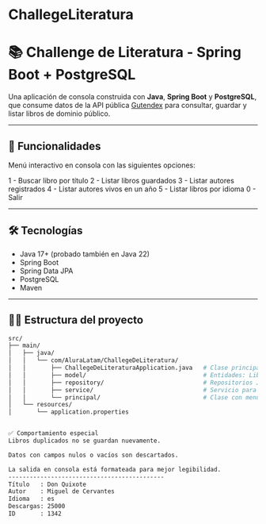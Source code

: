 # ChallegeLiteratura

# 📚 Challenge de Literatura - Spring Boot + PostgreSQL

Una aplicación de consola construida con **Java**, **Spring Boot** y **PostgreSQL**, que consume datos de la API pública [Gutendex](https://gutendex.com/) para consultar, guardar y listar libros de dominio público.

---

## 🚀 Funcionalidades

Menú interactivo en consola con las siguientes opciones:

1 - Buscar libro por título
2 - Listar libros guardados
3 - Listar autores registrados
4 - Listar autores vivos en un año
5 - Listar libros por idioma
0 - Salir


---

## 🛠 Tecnologías

- Java 17+ (probado también en Java 22)
- Spring Boot
- Spring Data JPA
- PostgreSQL
- Maven

---

## 🧑‍💻 Estructura del proyecto

```bash
src/
├── main/
│   ├── java/
│   │   └── com/AluraLatam/ChallegeDeLiteratura/
│   │       ├── ChallegeDeLiteraturaApplication.java   # Clase principal
│   │       ├── model/                                 # Entidades: Libro, Autor
│   │       ├── repository/                            # Repositorios JPA
│   │       ├── service/                               # Servicio para consumir Gutendex
│   │       └── principal/                             # Clase con menú interactivo
│   └── resources/
│       └── application.properties


✅ Comportamiento especial
Libros duplicados no se guardan nuevamente.

Datos con campos nulos o vacíos son descartados.

La salida en consola está formateada para mejor legibilidad.
--------------------------------------------
Título   : Don Quixote
Autor    : Miguel de Cervantes
Idioma   : es
Descargas: 25000
ID       : 1342
